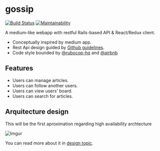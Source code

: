 # gossip

[![Build Status](https://travis-ci.org/geoom/gossip.svg?branch=master)](https://travis-ci.org/geoom/gossip)
[![Maintainability](https://api.codeclimate.com/v1/badges/cf236bf7e4dc0a96cb62/maintainability)](https://codeclimate.com/github/geoom/gossip/maintainability)

A medium-like webapp with restful Rails-based API & React/Redux client.

* Conceptually inspired by medium app.
* Rest Api design guided by [Github guidelines](https://developer.github.com/v3/).
* Code style bounded by [@rubocop-hq](https://github.com/rubocop-hq/ruby-style-guide) and [@airbnb](https://github.com/airbnb/javascript/tree/master/react)

## Features

* Users can manage articles.
* Users can follow another users.
* Users can view users' board.
* Users can search for articles.

## Arquitecture design

This will be the first aproximation regarding high availability archtecture

![Imgur](https://i.imgur.com/7DAvTLJ.png)

You can read more about it in [design topic](https://github.com/geoom/gossip/blob/master/design.md).
